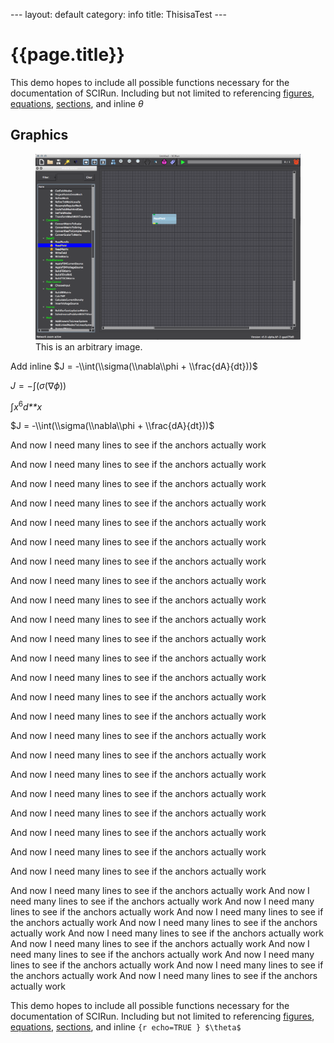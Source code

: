 --- layout: default category: info title: ThisisaTest ---

{{page.title}}
==============

This demo hopes to include all possible functions necessary for the
documentation of SCIRun. Including but not limited to referencing
[figures](#readfield), [equations](#equation), [sections](#graphics),
and inline *θ*

Graphics
--------

<figure id="readfield">
<img src="BasicTutorial_figures/readfield.png" title="not relavent">
<figcaption>
This is an arbitrary image.
</figcaption>
</figure>
Add inline $J = -\\int(\\sigma(\\nabla\\phi + \\frac{dA}{dt}))$

*J* = −∫(*σ*(∇*ϕ*))

∫*x*<sup>6</sup>*d**x*

$J = -\\int(\\sigma(\\nabla\\phi + \\frac{dA}{dt}))$
<a name="equation"></a>

And now I need many lines to see if the anchors actually work

And now I need many lines to see if the anchors actually work

And now I need many lines to see if the anchors actually work

And now I need many lines to see if the anchors actually work

And now I need many lines to see if the anchors actually work

And now I need many lines to see if the anchors actually work

And now I need many lines to see if the anchors actually work

And now I need many lines to see if the anchors actually work

And now I need many lines to see if the anchors actually work

And now I need many lines to see if the anchors actually work

And now I need many lines to see if the anchors actually work

And now I need many lines to see if the anchors actually work

And now I need many lines to see if the anchors actually work

And now I need many lines to see if the anchors actually work

And now I need many lines to see if the anchors actually work

And now I need many lines to see if the anchors actually work

And now I need many lines to see if the anchors actually work

And now I need many lines to see if the anchors actually work

And now I need many lines to see if the anchors actually work

And now I need many lines to see if the anchors actually work

And now I need many lines to see if the anchors actually work

And now I need many lines to see if the anchors actually work

And now I need many lines to see if the anchors actually work

And now I need many lines to see if the anchors actually work And now I
need many lines to see if the anchors actually work And now I need many
lines to see if the anchors actually work And now I need many lines to
see if the anchors actually work And now I need many lines to see if the
anchors actually work And now I need many lines to see if the anchors
actually work And now I need many lines to see if the anchors actually
work And now I need many lines to see if the anchors actually work And
now I need many lines to see if the anchors actually work And now I need
many lines to see if the anchors actually work And now I need many lines
to see if the anchors actually work

This demo hopes to include all possible functions necessary for the
documentation of SCIRun. Including but not limited to referencing
[figures](#readfield), [equations](#equation), [sections](#graphics),
and inline `{r echo=TRUE } $\theta$`
